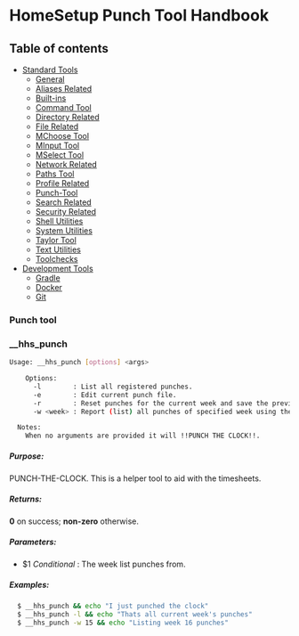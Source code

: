 # HomeSetup Punch Tool Handbook

## Table of contents

<!-- toc -->
- [Standard Tools](../../functions.md#standard-tools)
  * [General](general.md)
  * [Aliases Related](aliases-related.md)
  * [Built-ins](built-ins.md)
  * [Command Tool](command-tool.md)
  * [Directory Related](directory-related.md)
  * [File Related](file-related.md)
  * [MChoose Tool](mchoose-tool.md)
  * [MInput Tool](minput-tool.md)
  * [MSelect Tool](mselect-tool.md)
  * [Network Related](network-related.md)
  * [Paths Tool](paths-tool.md)
  * [Profile Related](profile-related.md)
  * [Punch-Tool](punch-tool.md)
  * [Search Related](search-related.md)
  * [Security Related](security-related.md)
  * [Shell Utilities](shell-utilities.md)
  * [System Utilities](system-utilities.md)
  * [Taylor Tool](taylor-tool.md)
  * [Text Utilities](text-utilities.md)
  * [Toolchecks](toolchecks.md)
- [Development Tools](../../functions.md#development-tools)
  * [Gradle](../dev-tools/gradle-tools.md)
  * [Docker](../dev-tools/docker-tools.md)
  * [Git](../dev-tools/git-tools.md)
<!-- tocstop -->


### Punch tool

### __hhs_punch

```bash
Usage: __hhs_punch [options] <args>

    Options:
      -l        : List all registered punches.
      -e        : Edit current punch file.
      -r        : Reset punches for the current week and save the previous one.
      -w <week> : Report (list) all punches of specified week using the pattern: week-N.punch.

  Notes:
    When no arguments are provided it will !!PUNCH THE CLOCK!!.
```

##### **Purpose**:

PUNCH-THE-CLOCK. This is a helper tool to aid with the timesheets.

##### **Returns**:

**0** on success; **non-zero** otherwise.

##### **Parameters**: 

  - $1 _Conditional_     : The week list punches from.

##### **Examples:**

```bash
  $ __hhs_punch && echo "I just punched the clock"
  $ __hhs_punch -l && echo "Thats all current week's punches"
  $ __hhs_punch -w 15 && echo "Listing week 16 punches"
```
